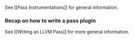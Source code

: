 See [[Pass Instrumentations]] for general information.


### Recap on how to write a pass plugin
See [[Writing an LLVM Pass]] for more general information.

